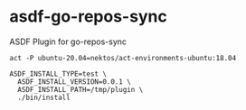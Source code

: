 # asdf-go-repos-sync
ASDF Plugin for go-repos-sync


```
act -P ubuntu-20.04=nektos/act-environments-ubuntu:18.04
```

```
ASDF_INSTALL_TYPE=test \
  ASDF_INSTALL_VERSION=0.0.1 \
  ASDF_INSTALL_PATH=/tmp/plugin \
  ./bin/install
